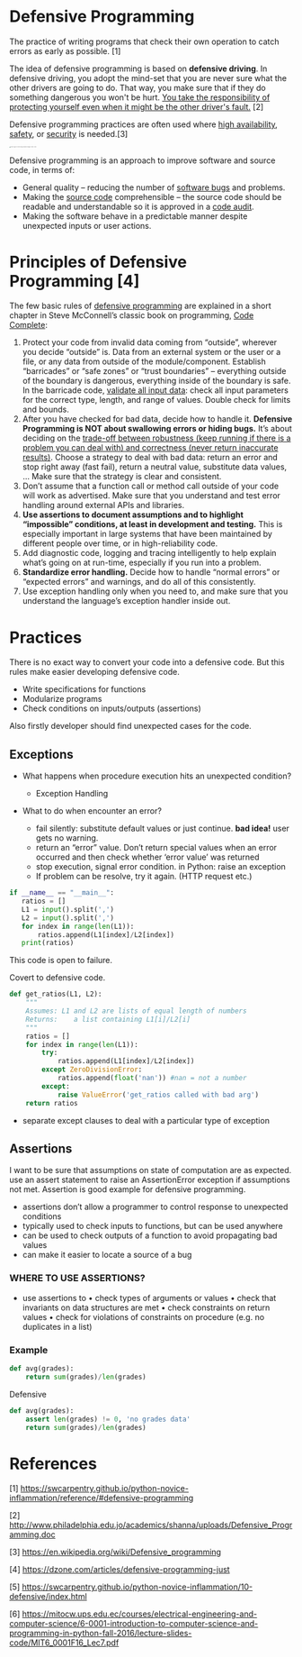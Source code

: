 # Defensive Programming

The practice of writing programs that check their own operation to catch errors as early as possible. [1]

The idea of defensive programming is based on **defensive driving**. In defensive driving, you adopt the mind-set that you are never sure what the other drivers are going to do. That way, you make sure that if they do something dangerous you won't be hurt. <u>You take the responsibility of protecting yourself even when it might be the other driver's fault.</u> [2]

Defensive programming practices are often used where [high availability](https://en.wikipedia.org/wiki/High_availability), [safety](https://en.wikipedia.org/wiki/Safety), or [security](https://en.wikipedia.org/wiki/Computer_security) is needed.[3]

<img src="https://img2.pngio.com/computer-icons-can-stock-photo-drawing-defense-clip-art-png-defense-png-1852_2198.png" alt="Defense Png & Free Defense.png Transparent Images #115086 - PNGio" style="zoom:10%;" />

Defensive programming is an approach to improve software and source code, in terms of: 

- General quality – reducing the number of [software bugs](https://en.wikipedia.org/wiki/Software_bug) and problems.
- Making the [source code](https://en.wikipedia.org/wiki/Source_code) comprehensible – the source code should be readable and understandable so it is approved in a [code audit](https://en.wikipedia.org/wiki/Code_audit).
- Making the software behave in a predictable manner despite unexpected inputs or user actions.



# Principles of Defensive Programming [4]

The few basic rules of [defensive programming](http://c2.com/cgi/wiki?DefensiveProgramming) are explained in a short chapter in Steve McConnell’s classic book on programming, [Code Complete](http://cc2e.com/):



1. Protect your code from invalid data coming from “outside”, wherever you decide “outside” is. Data from an external system or the user or a file, or any data from outside of the module/component. Establish “barricades” or “safe zones” or “trust boundaries” – everything outside of the boundary is dangerous, everything inside of the boundary is safe. In the barricade code, [validate all input data](http://programmers.stackexchange.com/questions/103471/how-should-i-handle-invalid-user-input): check all input parameters for the correct type, length, and range of values. Double check for limits and bounds.
2. After you have checked for bad data, decide how to handle it. **Defensive Programming is NOT about swallowing errors or hiding bugs.** It’s about deciding on the [trade-off between robustness (keep running if there is a problem you can deal with) and correctness (never return inaccurate results)](http://richarddingwall.name/2010/02/10/correctness-vs-robustness/). Choose a strategy to deal with bad data: return an error and stop right away (fast fail), return a neutral value, substitute data values, … Make sure that the strategy is clear and consistent.
3. Don’t assume that a function call or method call outside of your code will work as advertised. Make sure that you understand and test error handling around external APIs and libraries.
4. **Use assertions to document assumptions and to highlight “impossible” conditions, at least in development and testing.** This is especially important in large systems that have been maintained by different people over time, or in high-reliability code.
5. Add diagnostic code, logging and tracing intelligently to help explain what’s going on at run-time, especially if you run into a problem.
6. **Standardize error handling.** Decide how to handle “normal errors” or “expected errors” and warnings, and do all of this consistently.
7. Use exception handling only when you need to, and make sure that you understand the language’s exception handler inside out.

# Practices

There is no exact way to convert your code into a defensive code. But this rules make easier developing defensive code. 

- Write specifications for functions
- Modularize programs
-  Check conditions on inputs/outputs (assertions)

Also firstly developer should find unexpected cases for the code.

## Exceptions

- What happens when procedure execution hits an unexpected condition?
  - Exception Handling

- What to do when encounter an error?
  - fail silently: substitute default values or just continue. **bad idea!** user gets no warning.
  - return an “error” value. Don’t return special values when an error occurred and then check whether ‘error value’ was returned
  - stop execution, signal error condition. in Python: raise an exception
  - If problem can be resolve, try it again. (HTTP request etc.)



```python
if __name__ == "__main__":
   ratios = []
   L1 = input().split(',')
   L2 = input().split(',')
   for index in range(len(L1)):
       ratios.append(L1[index]/L2[index])
   print(ratios)
```

This code is open to failure. 



Covert to defensive code.

```python
def get_ratios(L1, L2):
    """
    Assumes: L1 and L2 are lists of equal length of numbers
    Returns: 	a list containing L1[i]/L2[i]
    """
    ratios = []
    for index in range(len(L1)):
        try:
            ratios.append(L1[index]/L2[index])
        except ZeroDivisionError:
            ratios.append(float('nan')) #nan = not a number
        except:
            raise ValueError('get_ratios called with bad arg')
    return ratios
```

- separate except clauses to deal with a particular type of exception



## Assertions

I want to be sure that assumptions on state of computation are as expected. use an assert statement to raise an AssertionError exception if assumptions not met. Assertion is good example for defensive programming.

- assertions don’t allow a programmer to control response to unexpected conditions
- typically used to check inputs to functions, but can be used anywhere
- can be used to check outputs of a function to avoid propagating bad values
- can make it easier to locate a source of a bug



### WHERE TO USE ASSERTIONS?

- use assertions to
  • check types of arguments or values
  • check that invariants on data structures are met
  • check constraints on return values
  • check for violations of constraints on procedure (e.g. no
  duplicates in a list)

### Example 

```python
def avg(grades):
    return sum(grades)/len(grades)
```

Defensive

```python
def avg(grades):
    assert len(grades) != 0, 'no grades data'
    return sum(grades)/len(grades)
```





# References

[1] https://swcarpentry.github.io/python-novice-inflammation/reference/#defensive-programming

[2] http://www.philadelphia.edu.jo/academics/shanna/uploads/Defensive_Programming.doc

[3] https://en.wikipedia.org/wiki/Defensive_programming

[4] https://dzone.com/articles/defensive-programming-just

[5] https://swcarpentry.github.io/python-novice-inflammation/10-defensive/index.html

[6] https://mitocw.ups.edu.ec/courses/electrical-engineering-and-computer-science/6-0001-introduction-to-computer-science-and-programming-in-python-fall-2016/lecture-slides-code/MIT6_0001F16_Lec7.pdf